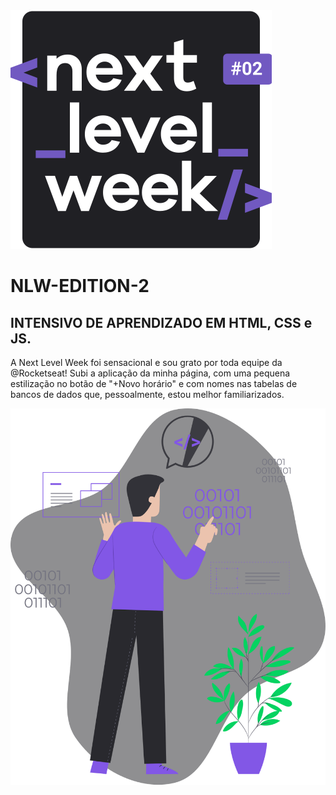 <img width="auto" src="https://raw.githubusercontent.com/CLVR-VFRANCISCO/NLW-2020-08/13a29ed68f077992a59d748b8e2f387039897965/images/transferir.svg">

# NLW-EDITION-2

## INTENSIVO DE APRENDIZADO EM HTML, CSS e JS.

A Next Level Week foi sensacional e sou grato por toda equipe da @Rocketseat!
Subi a aplicação da minha página, com uma pequena estilização no botão de "+Novo horário" e com nomes nas tabelas de bancos de dados que, pessoalmente, estou melhor familiarizados.

<img width="auto" src="https://raw.githubusercontent.com/CLVR-VFRANCISCO/NLW-2020-08/13a29ed68f077992a59d748b8e2f387039897965/images/man-front-010101.svg">
